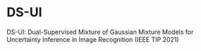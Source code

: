 # DS-UI
DS-UI: Dual-Supervised Mixture of Gaussian Mixture Models for Uncertainty Inference in Image Recognition (IEEE TIP 2021)
